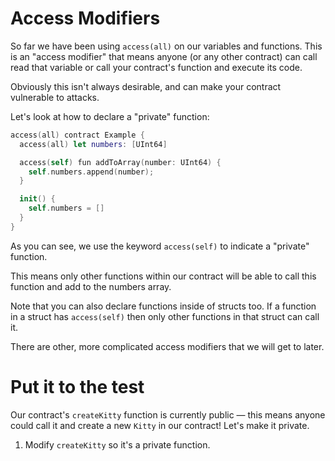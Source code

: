 # Access Modifiers

So far we have been using `access(all)` on our variables and functions. This is an "access modifier" that means anyone (or any other contract) can call read that variable or call your contract's function and execute its code.

Obviously this isn't always desirable, and can make your contract vulnerable to attacks.

Let's look at how to declare a "private" function:

```swift
access(all) contract Example {
  access(all) let numbers: [UInt64]

  access(self) fun addToArray(number: UInt64) {
    self.numbers.append(number);
  }

  init() {
    self.numbers = []
  }
}
```

As you can see, we use the keyword `access(self)` to indicate a "private" function.

This means only other functions within our contract will be able to call this function and add to the numbers array.

Note that you can also declare functions inside of structs too. If a function in a struct has `access(self)` then only other functions in that struct can call it.

There are other, more complicated access modifiers that we will get to later.

# Put it to the test

Our contract's `createKitty` function is currently public — this means anyone could call it and create a new `Kitty` in our contract! Let's make it private.

1. Modify `createKitty` so it's a private function.
